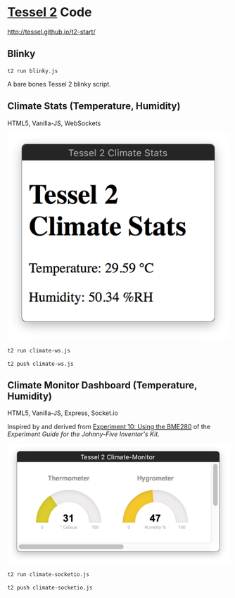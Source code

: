 # [Tessel 2][tesselio] Code

http://tessel.github.io/t2-start/

## Blinky

```
t2 run blinky.js
```

A bare bones Tessel 2 blinky script.

## Climate Stats (Temperature, Humidity)

HTML5, Vanilla-JS, WebSockets

![](climate-ws.png)

```
t2 run climate-ws.js
```

```
t2 push climate-ws.js
```

[tesselio]: https://tessel.io

## Climate Monitor Dashboard (Temperature, Humidity)

HTML5, Vanilla-JS, Express, Socket.io

Inspired by and derived from [Experiment 10: Using the BME280](https://learn.sparkfun.com/tutorials/experiment-guide-for-the-johnny-five-inventors-kit/experiment-10-using-the-bme280) of the *Experiment Guide for the Johnny-Five Inventor's Kit*.

![](climate-socketio.png)

```
t2 run climate-socketio.js
```

```
t2 push climate-socketio.js
```